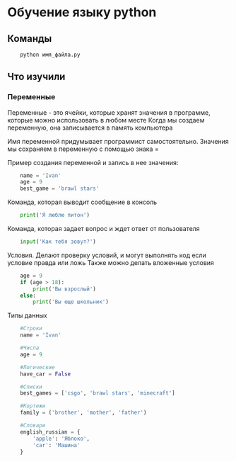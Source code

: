 # Обучение языку python
## Команды

```bash
    python имя_файла.py
```

## Что изучили

### Переменные
Переменные - это ячейки, которые хранят значения в программе, которые можно использовать в любом месте
Когда мы создаем переменную, она записывается в память компьютера

Имя переменной придумывает программист самостоятельно.
Значения мы сохраняем в переменную с помощью знака =

Пример создания переменной и запись в нее значения:
```python
    name = 'Ivan'
    age = 9
    best_game = 'brawl stars'
```

Команда, которая выводит сообщение в консоль
```python
    print('Я люблю питон')
```

Команда, которая задает вопрос и ждет ответ от пользователя
```python
    input('Как тебя зовут?')
```

Условия. Делают проверку условий, и могут выполнять код если условие правда или ложь
Также можно делать вложенные условия
```python
    age = 9
    if (age > 18):
        print('Вы взрослый')
    else:
        print('Вы еще школьник')
```

Типы данных
```python
    #Строки
    name = 'Ivan'

    #Числа
    age = 9

    #Логические
    have_car = False

    #Списки
    best_games = ['csgo', 'brawl stars', 'minecraft']

    #Кортежи
    family = ('brother', 'mother', 'father')

    #Словари
    english_russian = {
        'apple': 'Яблоко',
        'car': 'Машина'
    }
```